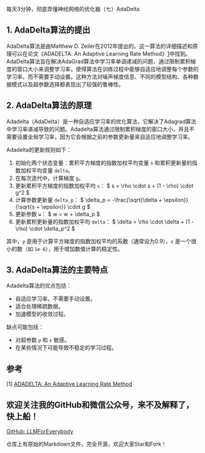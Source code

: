 每天3分钟，彻底弄懂神经网络的优化器（七）AdaDelta

## 1. AdaDelta算法的提出
AdaDelta算法是由Matthew D. Zeiler在2012年提出的。这一算法的详细描述和原理可以在论文《ADADELTA: An Adaptive Learning Rate Method》[1](#refer-anchor-7)中找到。AdaDelta算法旨在解决AdaGrad算法中学习率单调递减的问题，通过限制累积梯度的窗口大小来调整学习率，使得算法在训练过程中能够自适应地调整每个参数的学习率，而不需要手动设置。这种方法对噪声梯度信息、不同的模型结构、各种数据模式以及超参数选择都表现出了较强的鲁棒性。


## 2. AdaDelta算法的原理

Adadelta（AdaDelta）是一种自适应学习率的优化算法，它解决了Adagrad算法中学习率递减导致的问题。Adadelta算法通过限制累积梯度的窗口大小，并且不需要设置全局学习率，因为它会根据之前的参数更新量来自适应地调整学习率。

Adadelta的更新规则如下：
1. 初始化两个状态变量：累积平方梯度的指数加权平均变量 `s` 和累积更新量的指数加权平均变量 `delta`。
2. 在每次迭代中，计算梯度 `g`。
3. 更新累积平方梯度的指数加权平均 `s`：
   $ s = \rho \cdot s + (1 - \rho) \cdot g^2 $
4. 计算参数更新量 `delta_p`：
   $ \delta_p = -\frac{\sqrt{\delta + \epsilon}}{\sqrt{s + \epsilon}} \cdot g $
5. 更新参数 `w`：
   $ w = w + \delta_p $
6. 更新累积更新量的指数加权平均 `delta`：
   $ \delta = \rho \cdot \delta + (1 - \rho) \cdot \delta_p^2 $

其中，`ρ` 是用于计算平方梯度的指数加权平均的系数（通常设为0.9），`ε` 是一个很小的数（如 `1e-6`），用于增加数值计算的稳定性。

## 3. AdaDelta算法的主要特点

Adadelta算法的优点包括：
- 自适应学习率，不需要手动设置。
- 适合处理稀疏数据。
- 加速模型的收敛过程。

缺点可能包括：
- 对超参数 `ρ` 和 `ε` 敏感。
- 在某些情况下可能导致不稳定的学习过程。


## 参考

[1] [ADADELTA: An Adaptive Learning Rate Method](https://arxiv.org/abs/1212.5701)

## 欢迎关注我的GitHub和微信公众号，来不及解释了，快上船！

[GitHub: LLMForEverybody](https://github.com/luhengshiwo/LLMForEverybody)

仓库上有原始的Markdown文件，完全开源，欢迎大家Star和Fork！